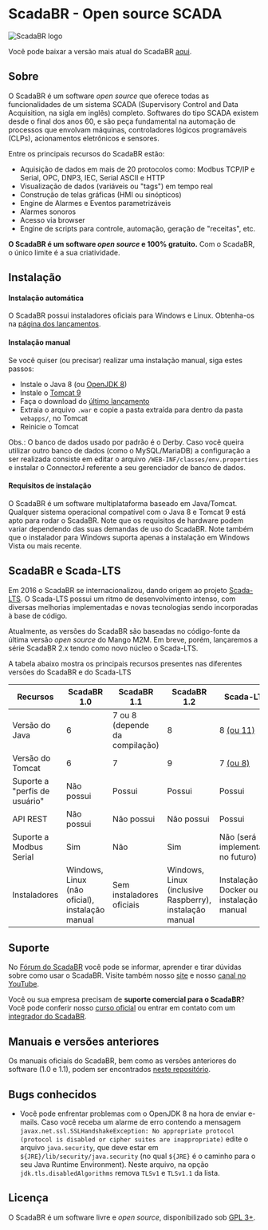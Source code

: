 # ScadaBR - Open source SCADA
![ScadaBR logo](https://user-images.githubusercontent.com/82009729/128575518-fcef7deb-9be0-4ef9-8946-5c189a6ac411.png)

Você pode baixar a versão mais atual do ScadaBR [aqui](https://github.com/ScadaBR/ScadaBR/releases/latest).

## Sobre
O ScadaBR é um software _open source_ que oferece todas as funcionalidades de um sistema SCADA (Supervisory Control and Data Acquisition, na sigla em inglês) completo. Softwares do tipo SCADA  existem desde o final dos anos 60, e são peça fundamental na automação de processos que envolvam máquinas, controladores lógicos programáveis (CLPs), acionamentos eletrônicos e sensores.

Entre os principais recursos do ScadaBR estão:
- Aquisição de dados em mais de 20 protocolos como: Modbus TCP/IP e Serial, OPC, DNP3, IEC, Serial ASCII e HTTP
- Visualização de dados (variáveis ou "tags") em tempo real
- Construção de telas gráficas (HMI ou sinópticos)
- Engine de Alarmes e Eventos parametrizáveis
- Alarmes sonoros
- Acesso via browser
- Engine de scripts para controle, automação, geração de "receitas", etc.

**O ScadaBR é um software _open source_ e 100% gratuito.** Com o ScadaBR, o único limite é a sua criatividade.

## Instalação
#### Instalação automática
O ScadaBR possui instaladores oficiais para Windows e Linux. Obtenha-os na [página dos lançamentos](https://github.com/ScadaBR/ScadaBR/releases/latest/).

#### Instalação manual
Se você quiser (ou precisar) realizar uma instalação manual, siga estes passos:
- Instale o Java 8 (ou [OpenJDK 8](https://adoptopenjdk.net/releases.html?variant=openjdk8&jvmVariant=hotspot))
- Instale o [Tomcat 9](https://tomcat.apache.org/download-90.cgi)
- Faça o download do [último lançamento](https://github.com/ScadaBR/ScadaBR/releases/latest/)
- Extraia o arquivo `.war` e copie a pasta extraída para dentro da pasta `webapps/`, no Tomcat
- Reinicie o Tomcat

Obs.: O banco de dados usado por padrão é o Derby. Caso você queira utilizar outro banco de dados (como o MySQL/MariaDB) a configuração a ser realizada consiste em editar o arquivo `/WEB-INF/classes/env.properties` e instalar o ConnectorJ referente a seu gerenciador de banco de dados.

#### Requisitos de instalação
O ScadaBR é um software multiplataforma baseado em Java/Tomcat. Qualquer sistema operacional compatível com o Java 8 e Tomcat 9 está apto para rodar o ScadaBR. Note que os requisitos de hardware podem variar dependendo das suas demandas de uso do ScadaBR. Note também que o instalador para Windows suporta apenas a instalação em Windows Vista ou mais recente.

## ScadaBR e Scada-LTS

Em 2016 o ScadaBR se internacionalizou, dando origem ao projeto [Scada-LTS](https://github.com/SCADA-LTS/Scada-LTS). O Scada-LTS possui um ritmo de desenvolvimento intenso, com diversas melhorias implementadas e novas tecnologias sendo incorporadas à base de código.

Atualmente, as versões do ScadaBR são baseadas no código-fonte da última versão _open source_ do Mango M2M. Em breve, porém, lançaremos a série ScadaBR 2.x tendo como novo núcleo o Scada-LTS.

A tabela abaixo mostra os principais recursos presentes nas diferentes versões do ScadaBR e do Scada-LTS

Recursos   | ScadaBR 1.0 | ScadaBR 1.1 | ScadaBR 1.2 | Scada-LTS
---------- | ----------- | ----------- | ---------- | ---------
Versão do Java | 6 | 7 ou 8 (depende da compilação) | 8 | 8 [(ou 11)](https://github.com/SCADA-LTS/Scada-LTS/issues/1822)
Versão do Tomcat | 6 | 7 | 9 | 7 [(ou 8)](https://github.com/SCADA-LTS/Scada-LTS/issues/1822)
Suporte a "perfis de usuário" | Não possui | Possui | Possui | Possui
API REST | Não possui | Não possui | Não possui | Possui
Suporte a Modbus Serial | Sim | Não | Sim | Não (será implementado no futuro)
Instaladores | Windows, Linux (não oficial), instalação manual | Sem instaladores oficiais | Windows, Linux (inclusive Raspberry), instalação manual | Instalação via Docker ou instalação manual

## Suporte
No [Fórum do ScadaBR](forum.scadabr.com.br) você pode se informar, aprender e tirar dúvidas sobre como usar o ScadaBR. Visite também nosso [site](http://www.scadabr.com.br/) e nosso [canal no YouTube](https://www.youtube.com/channel/UC42J9rtRGzqwmj5s3BJZG6Q).

Você ou sua empresa precisam de **suporte comercial para o ScadaBR**? Você pode conferir nosso [curso oficial](http://www.scadabr.com.br/curso-scadabr/) ou entrar em contato com um [integrador do ScadaBR](http://forum.scadabr.com.br/c/integradores).

## Manuais e versões anteriores
Os manuais oficiais do ScadaBR, bem como as versões anteriores do software (1.0 e 1.1), podem ser encontrados [neste repositório](https://github.com/ScadaBR/ScadaBR_Archive).

## Bugs conhecidos
- Você pode enfrentar problemas com o OpenJDK 8 na hora de enviar e-mails. Caso você receba um alarme de erro contendo a mensagem `javax.net.ssl.SSLHandshakeException: No appropriate protocol (protocol is disabled or cipher suites are inappropriate)` edite o arquivo `java.security`, que deve estar em `${JRE}/lib/security/java.security` (no qual `${JRE}` é o caminho para o seu Java Runtime Environment). Neste arquivo, na opção `jdk.tls.disabledAlgorithms` remova `TLSv1` e `TLSv1.1` da lista.

## Licença
O ScadaBR é um software livre e _open source_, disponibilizado sob [GPL 3+](https://www.gnu.org/licenses/gpl-3.0.en.html).
